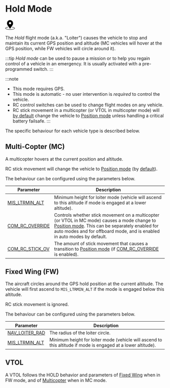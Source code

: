 # Hold Mode

[<img src="../../assets/site/position_fixed.svg" title="Position fix required (e.g. GPS)" width="30px" />](../getting_started/flight_modes.md#key_position_fixed)

The *Hold* flight mode (a.k.a. "Loiter") causes the vehicle to stop and maintain its current GPS position and altitude (MC vehicles will hover at the GPS position, while FW vehicles will circle around it).

:::tip
*Hold mode* can be used to pause a mission or to help you regain control of a vehicle in an emergency.
It is usually activated with a pre-programmed switch. 
:::

:::note
* This mode requires GPS.
* This mode is automatic - no user intervention is *required* to control the vehicle.
* RC control switches can be used to change flight modes on any vehicle.
* RC stick movement in a multicopter (or VTOL in multicopter mode) will [by default](#COM_RC_OVERRIDE) change the vehicle to [Position mode](../flight_modes/position_mc.md) unless handling a critical battery failsafe.
:::

The specific behaviour for each vehicle type is described below.

## Multi-Copter (MC)

A multicopter hovers at the current position and altitude.

RC stick movement will change the vehicle to [Position mode](../flight_modes/position_mc.md) (by [default](#COM_RC_OVERRIDE)).

The behaviour can be configured using the parameters below.

Parameter | Description
--- | ---
<span id="MIS_LTRMIN_ALT"></span>[MIS_LTRMIN_ALT](../advanced_config/parameter_reference.md#MIS_LTRMIN_ALT) | Minimum height for loiter mode (vehicle will ascend to this altitude if mode is engaged at a lower altitude).
<span id="COM_RC_OVERRIDE"></span>[COM_RC_OVERRIDE](../advanced_config/parameter_reference.md#COM_RC_OVERRIDE) | Controls whether stick movement on a multicopter (or VTOL in MC mode) causes a mode change to [Position mode](../flight_modes/position_mc.md). This can be separately enabled for auto modes and for offboard mode, and is enabled in auto modes by default.
<span id="COM_RC_STICK_OV"></span>[COM_RC_STICK_OV](../advanced_config/parameter_reference.md#COM_RC_STICK_OV) | The amount of stick movement that causes a transition to [Position mode](../flight_modes/position_mc.md) (if [COM_RC_OVERRIDE](#COM_RC_OVERRIDE) is enabled).

<!-- Code for this here: https://github.com/PX4/PX4-Autopilot/blob/release/1.13/src/modules/navigator/loiter.cpp#L61 -->

## Fixed Wing (FW)

The aircraft circles around the GPS hold position at the current altitude.
The vehicle will first ascend to `MIS_LTRMIN_ALT` if the mode is engaged below this altitude.

RC stick movement is ignored.

The behaviour can be configured using the parameters below.

Parameter | Description
--- | ---
[NAV_LOITER_RAD](../advanced_config/parameter_reference.md#NAV_LOITER_RAD) | The radius of the loiter circle.
[MIS_LTRMIN_ALT](../advanced_config/parameter_reference.md#MIS_LTRMIN_ALT) | Minimum height for loiter mode (vehicle will ascend to this altitude if mode is engaged at a lower altitude).


## VTOL

A VTOL follows the HOLD behavior and parameters of [Fixed Wing](#fixed-wing-fw) when in FW mode, and of [Multicopter](#multi-copter-mc) when in MC mode.

<!-- this maps to AUTO_LOITER in flight mode state machine -->
